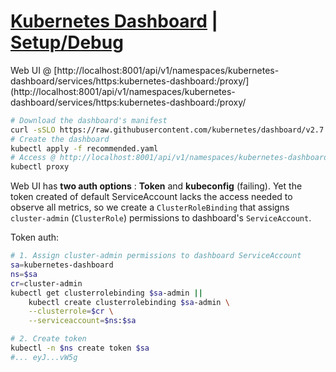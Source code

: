 # [Kubernetes Dashboard](https://kubernetes.io/docs/tasks/access-application-cluster/web-ui-dashboard/) | [Setup/Debug](https://chatgpt.com/share/6769c50f-b62c-8009-bb86-46472b9251d1 "ChatGPT")

Web UI @ [http://localhost:8001/api/v1/namespaces/kubernetes-dashboard/services/https:kubernetes-dashboard:/proxy/](http://localhost:8001/api/v1/namespaces/kubernetes-dashboard/services/https:kubernetes-dashboard:/proxy/

```bash
# Download the dashboard's manifest
curl -sSLO https://raw.githubusercontent.com/kubernetes/dashboard/v2.7.0/aio/deploy/recommended.yaml
# Create the dashboard
kubectl apply -f recommended.yaml 
# Access @ http://localhost:8001/api/v1/namespaces/kubernetes-dashboard/services/https:kubernetes-dashboard:/proxy/
kubectl proxy 
```

Web UI has __two auth options__ : __Token__ and __kubeconfig__ (failing). 
Yet the token created of default ServiceAccount lacks the access needed to observe all metrics,
so we create a `ClusterRoleBinding` that assigns `cluster-admin` (`ClusterRole`) permissions 
to dashboard's `ServiceAccount`.

Token auth:

```bash
# 1. Assign cluster-admin permissions to dashboard ServiceAccount
sa=kubernetes-dashboard
ns=$sa
cr=cluster-admin
kubectl get clusterrolebinding $sa-admin || 
    kubectl create clusterrolebinding $sa-admin \
    --clusterrole=$cr \
    --serviceaccount=$ns:$sa

# 2. Create token
kubectl -n $ns create token $sa
#... eyJ...vW5g

```


### &nbsp;

